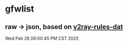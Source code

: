 # gfwlist
## raw -> json, based on [v2ray-rules-dat](https://github.com/Loyalsoldier/v2ray-rules-dat)
Wed Feb 26 06:00:45 PM CST 2025

